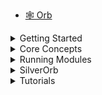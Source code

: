 - [🕸️ Orb](/)


<details>
    <summary>Getting Started</summary>

- [Install](/install)

</details>


<details>
    <summary>Core Concepts</summary>

- [Core WebAssembly](/concepts/core-webassembly)
- [Elixir Compiler](/concepts/elixir-compiler)
- [String Constants](/concepts/string-constants)
- [Composable Modules](/concepts/composable-modules)
- [Custom Types](/concepts/custom-types)
- [Platform Agnostic](/concepts/platform-agnostic)

</details>


<details>
    <summary>Running Modules</summary>

- [In JavaScript](/run/javascript)
- [In Elixir](/run/elixir)
- [In Java](/run/java)
- [In Swift](/run/swift)

</details>


<details>
    <summary>SilverOrb</summary>

- [Standard Library](/silverorb)
- [Parsing](/silverorb/parse)
- [Formatting](/silverorb/format)

</details>


<details>
    <summary>Tutorials</summary>

- [Temperature Converter](/tutorials/temperature-converter)

</details>
